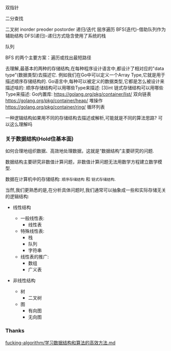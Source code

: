 双指针 

二分查找

二叉树
  inorder preoder postorder  递归/迭代
  层序遍历 BFS(迭代)-借助队列作为辅助结构  DFS(递归)-递归方式隐含使用了系统的栈

队列

BFS 的两个主要方案：遍历或找出最短路径


去理解,最基本的两种的存储结构,在每种程序设计语言中,都设计了相对应的"data type"(数据类型)去描述它.
例如我们在Go中可以定义一个Array Type,它就是用于描述顺序存储结构的.
Go语言中,每种可以被定义的数据类型,它都是怎么被设计来描述啥的:
顺序存储结构可以用哪些Type来描述: [3]int 
链式存储结构可以用哪些Type来描述: 
Go内置库:
https://golang.org/pkg/container/list/  双向链表
https://golang.org/pkg/container/heap/  堆操作
https://golang.org/pkg/container/ring/  循环列表

一种逻辑结构如果用不同的存储结构去描述或解析,可能就是不同的算法思路? 可以这么理解吗


### 关于数据结构(Hold住基本面)
如何合理地组织数据、高效地处理数据，这就是“数据结构”主要研究的问题.

数据结构主要研究非数值计算问题，非数值计算问题无法用数学方程建立数学模型.

数据在计算机中的存储结构: `顺序存储结构` 和 `链式存储结构`.

当然,我们更熟悉的是,在分析具体问题时,我们通常可以抽象成一些和实际存储无关的逻辑结构:
- 线性结构
    - 一般线性表: 
        - 线性表
    - 特殊线性表: 
        - 栈
        - 队列
        - 字符串
    - 线性表的推广: 
        - 数组
        - 广义表

- 非线性结构
    - 树
        - 二叉树
    - 图
        - 有向图
        - 无向图


### Thanks
[fucking-algorithm/学习数据结构和算法的高效方法.md](https://github.com/labuladong/fucking-algorithm/blob/master/%E7%AE%97%E6%B3%95%E6%80%9D%E7%BB%B4%E7%B3%BB%E5%88%97/%E5%AD%A6%E4%B9%A0%E6%95%B0%E6%8D%AE%E7%BB%93%E6%9E%84%E5%92%8C%E7%AE%97%E6%B3%95%E7%9A%84%E9%AB%98%E6%95%88%E6%96%B9%E6%B3%95.md)